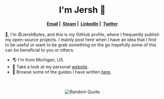 <!-- Header  -->
<h1 align="center"> I'm Jersh 👋 </h1>
<h4 align="center"> 
  <a href="mailto:important@rossjm.net"><i class="fa fa-envelope" aria-hidden="true"></i> Email</a> |&nbsp;
  <a href="https://steamcommunity.com/id/jershbytes/"><i class="fa-brands fa-steam" aria-hidden="true"></i> Steam</a> |&nbsp;
  <a href="https://linkedin.com/in/joshuamalcom"><i class="fa-brands fa-linkedin" aria-hidden="true"></i> LinkedIn</a> |&nbsp;
  <a href="https://x.com/jershbytes"><i class="fa-brands fa-twitter" aria-hidden="true"></i> Twitter</a>
</h4>
<!-- End Header -->

<!-- Body -->
👋, I'm @JershBytes, and this is my GitHub profile, where I frequently publish my open-source projects. I mainly post here when I have an idea that I find to be useful or want to be grab something on the go hopefully some of this can be beneficial to you or others.

<ul>
  <li>🌎 I'm from Michigan, US.</li>
  <li>🔗 Take a look at my personal <a href="https://rossjm.dev/" target="_blank">website</a>.</li>
  <li>📝 Browse some of the guides I have written <a href="https://rossjm.dev/learnzone/" target="_blank">here</a>.</li>
</ul>

<br>
<br>

<div align="center">
  <img src="https://github-readme-quotes-bay.vercel.app/quote?theme=dracula&animation=default&layout=default&font=default&fontColor=white&bgColor=black&quoteType=random" alt="Random Quote">
</div>
<!-- End Body -->
